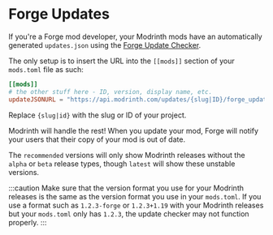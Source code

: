 # Forge Updates

If you're a Forge mod developer, your Modrinth mods have an automatically generated `updates.json` using the [Forge Update Checker](https://docs.minecraftforge.net/en/latest/misc/updatechecker/).

The only setup is to insert the URL into the `[[mods]]` section of your `mods.toml` file as such:

```toml
[[mods]]
# the other stuff here - ID, version, display name, etc. 
updateJSONURL = "https://api.modrinth.com/updates/{slug|ID}/forge_updates.json"
```

Replace `{slug|id}` with the slug or ID of your project.

Modrinth will handle the rest! When you update your mod, Forge will notify your users that their copy of your mod is out of date.

The `recommended` versions will only show Modrinth releases without the `alpha` or `beta` release types, though `latest` will show these unstable versions.

:::caution
Make sure that the version format you use for your Modrinth releases is the same as the version format you use in your `mods.toml`. If you use a format such as `1.2.3-forge` or `1.2.3+1.19` with your Modrinth releases but your `mods.toml` only has `1.2.3`, the update checker may not function properly.
:::
